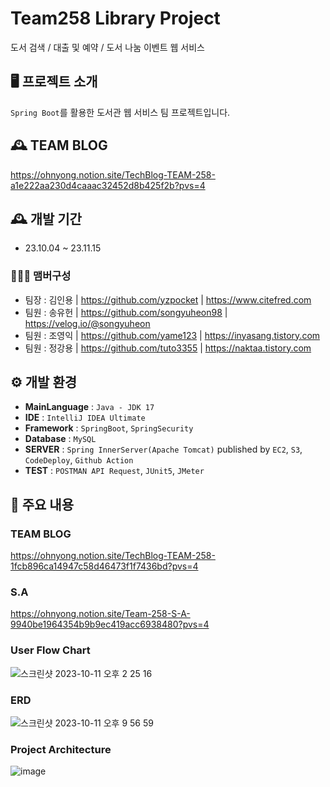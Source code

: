 # Team258 Library Project
도서 검색 / 대출 및 예약 / 도서 나눔 이벤트 웹 서비스

## 🖥️ 프로젝트 소개
`Spring Boot`를 활용한 도서관 웹 서비스 팀 프로젝트입니다.

## 🕰️ TEAM BLOG
https://ohnyong.notion.site/TechBlog-TEAM-258-a1e222aa230d4caaac32452d8b425f2b?pvs=4

## 🕰️ 개발 기간
* 23.10.04 ~ 23.11.15

### 🧑‍🤝‍🧑 맴버구성
- 팀장 : 김인용 | https://github.com/yzpocket | https://www.citefred.com
- 팀원 : 송유헌 | https://github.com/songyuheon98 | https://velog.io/@songyuheon
- 팀원 : 조영익 | https://github.com/yame123 | https://inyasang.tistory.com
- 팀원 : 정강용 | https://github.com/tuto3355 | https://naktaa.tistory.com

## ⚙️ 개발 환경
- **MainLanguage** : `Java - JDK 17`
- **IDE** : `IntelliJ IDEA Ultimate`
- **Framework** : `SpringBoot`, `SpringSecurity`
- **Database** : `MySQL`
- **SERVER** : `Spring InnerServer(Apache Tomcat)` published by `EC2`, `S3`, `CodeDeploy`, `Github Action`
- **TEST** : `POSTMAN API Request`, `JUnit5`, `JMeter`

## 📌 주요 내용
### TEAM BLOG
https://ohnyong.notion.site/TechBlog-TEAM-258-1fcb896ca14947c58d46473f1f7436bd?pvs=4

### S.A
https://ohnyong.notion.site/Team-258-S-A-9940be1964354b9b9ec419acc6938480?pvs=4

### User Flow Chart
![스크린샷 2023-10-11 오후 2 25 16](https://github.com/yzpocket/spring-cafeservice/assets/67217259/839b1f28-55af-48e0-9e5b-c26bdb4b1dcc)

### ERD
![스크린샷 2023-10-11 오후 9 56 59](https://github.com/yzpocket/spring-cafeservice/assets/67217259/1ebaa55d-7390-4b48-8144-9cbb3a96aae0)

### Project Architecture
![image](https://github.com/songyuheon98/Team258/assets/140541167/cb61d77e-05aa-4172-a0fc-2004aa7b37c4)

